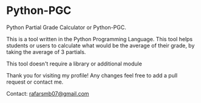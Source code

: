 # Python-PGC
Python Partial Grade Calculator or Python-PGC. 

This is a tool written in the Python Programming Language. This tool helps students or users to calculate 
what would be the average of their grade, by taking the average of 3 partials.

This tool doesn't require a library or additional module

Thank you for visiting my profile! Any changes feel free to add a pull request or contact me. 

Contact: rafarsmb07@gmail.com
